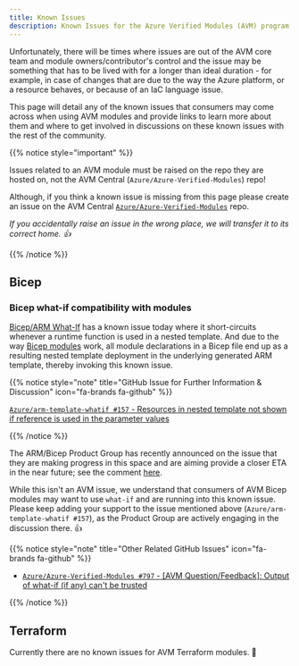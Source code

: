 ```yaml
---
title: Known Issues
description: Known Issues for the Azure Verified Modules (AVM) program
---
```


Unfortunately, there will be times where issues are out of the AVM core team and module owners/contributor's control and the issue may be something that has to be lived with for a longer than ideal duration - for example, in case of changes that are due to the way the Azure platform, or a resource behaves, or because of an IaC language issue.

This page will detail any of the known issues that consumers may come across when using AVM modules and provide links to learn more about them and where to get involved in discussions on these known issues with the rest of the community.

{{% notice style="important" %}}

Issues related to an AVM module must be raised on the repo they are hosted on, not the AVM Central (`Azure/Azure-Verified-Modules`) repo!

Although, if you think a known issue is missing from this page please create an issue on the AVM Central [`Azure/Azure-Verified-Modules`](https://github.com/Azure/Azure-Verified-Modules/issues/new/choose) repo.

*If you accidentally raise an issue in the wrong place, we will transfer it to its correct home. 👍*

{{% /notice %}}

## Bicep

### Bicep what-if compatibility with modules

[Bicep/ARM What-If](https://learn.microsoft.com/en-us/azure/azure-resource-manager/bicep/deploy-what-if) has a known issue today where it short-circuits whenever a runtime function is used in a nested template. And due to the way [Bicep modules](https://learn.microsoft.com/en-us/azure/azure-resource-manager/bicep/modules) work, all module declarations in a Bicep file end up as a resulting nested template deployment in the underlying generated ARM template, thereby invoking this known issue.

{{% notice style="note" title="GitHub Issue for Further Information & Discussion" icon="fa-brands fa-github" %}}

[`Azure/arm-template-whatif #157` - Resources in nested template not shown if reference is used in the parameter values](https://github.com/Azure/arm-template-whatif/issues/157)

{{% /notice %}}

The ARM/Bicep Product Group has recently announced on the issue that they are making progress in this space and are aiming provide a closer ETA in the near future; see the comment [here](https://github.com/Azure/arm-template-whatif/issues/157#issuecomment-2083179814).

While this isn't an AVM issue, we understand that consumers of AVM Bicep modules may want to use `what-if` and are running into this known issue. Please keep adding your support to the issue mentioned above (`Azure/arm-template-whatif #157`), as the Product Group are actively engaging in the discussion there. 👍

{{% notice style="note" title="Other Related GitHub Issues" icon="fa-brands fa-github" %}}

- [`Azure/Azure-Verified-Modules #797` - [AVM Question/Feedback]: Output of what-if (if any) can't be trusted](https://github.com/Azure/Azure-Verified-Modules/issues/797)

{{% /notice %}}

## Terraform

Currently there are no known issues for AVM Terraform modules. 🥳
